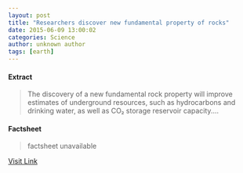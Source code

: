 ```yaml
---
layout: post
title: "Researchers discover new fundamental property of rocks"
date: 2015-06-09 13:00:02
categories: Science
author: unknown author
tags: [earth]
---
```



#### Extract
>The discovery of a new fundamental rock property will improve estimates of underground resources, such as hydrocarbons and drinking water, as well as CO₂ storage reservoir capacity....

#### Factsheet
>factsheet unavailable

[Visit Link](http://phys.org/news353058311.html)


